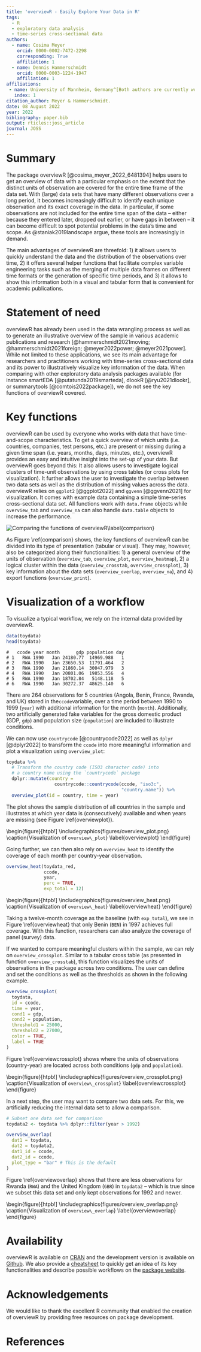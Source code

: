 ```yaml
---
title: 'overviewR - Easily Explore Your Data in R'
tags:
  - R
  - exploratory data analysis
  - time-series cross-sectional data
authors:
  - name: Cosima Meyer
    orcid: 0000-0002-7472-2298
    corresponding: True
    affiliation: 1
  - name: Dennis Hammerschmidt
    orcid: 0000-0003-1224-1947
    affiliation: 1
affiliations:
 - name: University of Mannheim, Germany^[Both authors are currently working as data scientists in the industry.]
   index: 1
citation_author: Meyer & Hammerschmidt.
date: 08 August 2022
year: 2022
bibliography: paper.bib
output: rticles::joss_article
journal: JOSS
---
```

    
# Summary

The package overviewR [@cosima_meyer_2022_6481394] helps users to get an overview of data with a particular emphasis on the extent that the distinct units of observation are covered for the entire time frame of the data set. With (large) data sets that have many different observations over a long period, it becomes increasingly difficult to identify each unique observation and its exact coverage in the data. In particular, if some observations are not included for the entire time span of the data – either because they entered later, dropped out earlier, or have gaps in between – it can become difficult to spot potential problems in the data’s time and scope. As @staniak2019landscape argue, these tools are increasingly in demand.

The main advantages of overviewR are threefold: 1) it allows users to quickly understand the data and the distribution of the observations over time, 2) it offers several helper functions that facilitate complex variable engineering tasks such as the merging of multiple data frames on different time formats or the generation of specific time periods, and 3) it allows to show this information both in a visual and tabular form that is convenient for academic publications.


# Statement of need

overviewR has already been used in the data wrangling process as well as to generate an illustrative overview of the sample in various academic publications and research [@hammerschmidt2021moving; @hammerschmidt2021foreign; @meyer2022power; @meyer2021power]. While not limited to these applications, we see its main advantage for researchers and practitioners working with time-series cross-sectional data and its power to illustratively visualize key information of the data. When comparing with other exploratory data analysis packages available (for instance smartEDA [@putatunda2019smarteda], dlookR [@ryu2021dlookr], or summarytools [@comtois2022package]), we do not see the key functions of overviewR covered.
    
# Key functions

overviewR can be used by everyone who works with data that have time-and-scope characteristics. To get a quick overview of which units (i.e. countries, companies, test persons, etc.) are present or missing during a given time span (i.e. years, months, days, minutes, etc.), overviewR provides an easy and intuitive insight into the set-up of your data. But overviewR goes beyond this: It also allows users to investigate logical clusters of time-unit observations by using cross tables (or cross plots for visualization). It further allows the user to investigate the overlap between two data sets as well as the distribution of missing values across the data. overviewR relies on `ggplot2` [@ggplot2022] and  `ggvenn` [@ggvenn2021]  for visualization. It comes with example data containing a simple time-series cross-sectional data set. All functions work with `data.frame` objects while `overview_tab` and `overview_na` can also handle `data.table` objects to increase the performance.

![Comparing the functions of overviewR\label{comparison}](figures/overviewr_overview.png)


As Figure \ref{comparison} shows, the key functions of overviewR can be divided into its type of presentation (tabular or visual). They may, however, also be categorized along their functionalities: 1) a general overview of the units of observation (`overview_tab`, `overview_plot`, `overview_heatmap`), 2) a logical cluster within the data (`overview_crosstab`, `overview_crossplot`), 3) key information about the data sets (`overview_overlap`, `overview_na`), and 4) export functions (`overview_print`).

# Visualization of a workflow
To visualize a typical workflow, we rely on the internal data provided by overviewR.


```r
data(toydata)
head(toydata)
```

```
#   ccode year month      gdp population day
# 1   RWA 1990   Jan 24180.77  14969.988   1
# 2   RWA 1990   Jan 23650.53  11791.464   2
# 3   RWA 1990   Jan 21860.14  30047.979   3
# 4   RWA 1990   Jan 20801.06  19853.556   4
# 5   RWA 1990   Jan 18702.84   5148.118   5
# 6   RWA 1990   Jan 30272.37  48625.140   6
```

There are 264 observations for 5 countries (Angola, Benin, France, Rwanda, and UK) stored in the`ccode`variable, over a time period between 1990 to 1999 (`year`) with additional information for the month (`month`). Additionally, two artificially generated fake variables for the gross domestic product (GDP, `gdp`) and population size (`population`) are included to illustrate conditions.

We can now use `countrycode` [@countrycode2022] as well as `dplyr` [@dplyr2022] to transform the `ccode` into more meaningful information and plot a visualization using `overview_plot`:


```r
toydata %>%
  # Transform the country code (ISO3 character code) into 
  # a country name using the `countrycode` package
  dplyr::mutate(country =
                  countrycode::countrycode(ccode, "iso3c", 
                                           "country.name")) %>%
  overview_plot(id = country, time = year)
```

The plot shows the sample distribution of all countries in the sample and illustrates at which year data is (consecutively) available and when years are missing (see Figure \ref{overviewplot}).

\begin{figure}[htpb!]
  \includegraphics{figures/overview_plot.png}
  \caption{Visualization of `overview\_plot`}
  \label{overviewplot}
\end{figure}

Going further, we can then also rely on `overview_heat` to identify the coverage of each month per country-year observation. 


```r
overview_heat(toydata_red,
              ccode,
              year,
              perc = TRUE,
              exp_total = 12)
```

\begin{figure}[htpb!]
  \includegraphics{figures/overview_heat.png}
  \caption{Visualization of `overview\_heat`}
  \label{overviewheat}
\end{figure}

Taking a twelve-month coverage as the baseline (with `exp_total`), we see in Figure \ref{overviewheat} that only Benin (`BEN`) in 1997 achieves full coverage. With this function, researchers can also analyze the coverage of panel (survey) data.

If we wanted to compare meaningful clusters within the sample, we can rely on `overview_crossplot`. Similar to a tabular cross table (as presented in function `overview_crosstab`), this function visualizes the units of observations in the package across two conditions. The user can define and set the conditions as well as the thresholds as shown in the following example. 


```r
overview_crossplot(
  toydata, 
  id = ccode,
  time = year,
  cond1 = gdp,
  cond2 = population,
  threshold1 = 25000,
  threshold2 = 27000,
  color = TRUE,
  label = TRUE
)
```

Figure \ref{overviewcrossplot} shows where the units of observations (country-year) are located across both conditions (`gdp` and `population`). 

\begin{figure}[htpb!]
  \includegraphics{figures/overview_crossplot.png}
  \caption{Visualization of `overview\_crossplot`}
  \label{overviewcrossplot}
\end{figure}

In a next step, the user may want to compare two data sets. For this, we artificially reducing the internal data set to allow a comparison. 


```r
# Subset one data set for comparison
toydata2 <- toydata %>% dplyr::filter(year > 1992)

overview_overlap(
  dat1 = toydata,
  dat2 = toydata2,
  dat1_id = ccode,
  dat2_id = ccode,
  plot_type = "bar" # This is the default
)
```

Figure \ref{overviewoverlap} shows that there are less observations for Rwanda (`RWA`) and the United Kingdom (`GBR`) in `toydata2` – which is true since we subset this data set and only kept observations for 1992 and newer.

\begin{figure}[htpb!]
  \includegraphics{figures/overview_overlap.png}
  \caption{Visualization of `overview\_overlap`}
  \label{overviewoverlap}
\end{figure}

# Availability

overviewR is available on [CRAN](https://cran.rstudio.com/web/packages/overviewR/index.html) and the development version is available on [Github](https://github.com/cosimameyer/overviewR). We also provide a [cheatsheet](https://github.com/rstudio/cheatsheets/blob/main/overviewR.pdf) to quickly get an idea of its key functionalities and describe possible workflows on the [package website](https://cosimameyer.github.io/overviewR/).
 
# Acknowledgements
We would like to thank the excellent R community that enabled the creation of overviewR by providing free resources on package development.

# References

